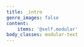 ```yaml
---
title: _intro
genre_images: false
content:
    items: '@self.modular'
body_classes: modular-text
---
```


